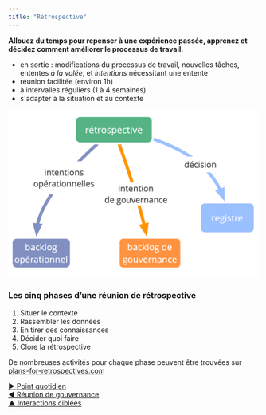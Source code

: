 ```yaml
---
title: "Rétrospective"
---
```



<summary>
<strong>Allouez du temps pour repenser à une expérience passée, apprenez et décidez comment améliorer le processus de travail.</strong>
</summary>

- en sortie : modifications du processus de travail, nouvelles tâches, ententes <dfn data-info="Entente: Une ligne directrice, un processus ou protocole établi de le but de guider le flux de valeur.">à la volée</dfn>, et <dfn data-info="Moteur organisationnel: Une intention est le motif d’une personne ou d’un groupe à répondre à une situation particulière. Une intention est considérée comme une **intention organisationnelle** si y répondre aiderait l’organisation à générer de la valeur, à éliminer du gaspillage ou à éviter des conséquences inattendues.">intentions</dfn> nécessitant une entente
- réunion facilitée (environ 1h)
- à intervalles réguliers (1 à 4 semaines)
- s'adapter à la situation et au contexte

![En sortie d'une rétrospective](img/meetings/retrospective.png)

### Les cinq phases d’une réunion de rétrospective

1. Situer le contexte 
2. Rassembler les données
3. En tirer des connaissances
4. Décider quoi faire
5. Clore la rétrospective

De nombreuses activités pour chaque phase peuvent être trouvées sur [plans-for-retrospectives.com](http://www.plans-for-retrospectives.com/)

[&#9654; Point quotidien](daily-standup.html)<br/>[&#9664; Réunion de gouvernance](governance-meeting.html)<br/>[&#9650; Interactions ciblées](focused-interactions.html)

